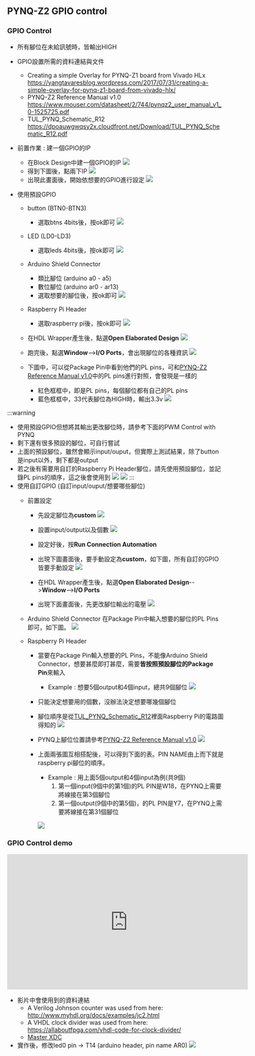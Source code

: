 ## PYNQ-Z2 GPIO control
### GPIO Control 
- 所有腳位在未給訊號時，皆輸出HIGH
- GPIO設置所需的資料連結與文件
    - Creating a simple Overlay for PYNQ-Z1 board from Vivado HLx
    https://yangtavaresblog.wordpress.com/2017/07/31/creating-a-simple-overlay-for-pynq-z1-board-from-vivado-hlx/
    - PYNQ-Z2 Reference Manual v1.0
        https://www.mouser.com/datasheet/2/744/pynqz2_user_manual_v1_0-1525725.pdf
    - TUL_PYNQ_Schematic_R12
    https://dpoauwgwqsy2x.cloudfront.net/Download/TUL_PYNQ_Schematic_R12.pdf
- 前置作業 : 建一個GPIO的IP    
    - 在Block Design中建一個GPIO的IP
    ![](https://i.imgur.com/CXODDpj.png)
    - 得到下圖後，點兩下IP
    ![](https://i.imgur.com/YqiVCyg.png)
    - 出現此畫面後，開始依想要的GPIO進行設定
    ![](https://i.imgur.com/llwyMSy.png)

- 使用預設GPIO
  - button (BTN0-BTN3)
      - 選取btns 4bits後，按ok即可
      ![](https://i.imgur.com/eCbTSsk.png)
      
  - LED (LD0-LD3)
    - 選取leds 4bits後，按ok即可
    ![](https://i.imgur.com/VXZnzuQ.png)
    
  - Arduino Shield Connector
      - 類比腳位 (arduino a0 - a5)
      - 數位腳位 (arduino ar0 - ar13)
      - 選取想要的腳位後，按ok即可
      ![](https://i.imgur.com/izkyJxI.png)
      
  - Raspberry Pi Header
    - 選取raspberry pi後，按ok即可
    ![](https://i.imgur.com/4RkpelS.png)
  - 在HDL Wrapper產生後，點選**Open Elaborated Design**
  ![](https://i.imgur.com/Ai7fLC6.png)
  - 跑完後，點選**Window**-->**I/O Ports**，會出現腳位的各種資訊
  ![](https://i.imgur.com/ltBr00U.png)
  - 下圖中，可以從Package Pin中看到他們的PL pins，可和[PYNQ-Z2 Reference Manual v1.0](https://d2m32eurp10079.cloudfront.net/Download/pynqz2_user_manual_v1_0.pdf)中的PL pins進行對照，會發現是一樣的
      - 紅色框框中，即是PL pins，每個腳位都有自己的PL pins
      - 藍色框框中，33代表腳位為HIGH時，輸出3.3v 
      ![](https://i.imgur.com/Y20rzJy.png)
 
:::warning
- 使用預設GPIO但想將其輸出更改腳位時，請參考下面的PWM Control with PYNQ
- 剩下還有很多預設的腳位，可自行嘗試
- 上面的預設腳位，雖然會顯示input/ouput，但實際上測試結果，除了button是input以外，剩下都是output
- 若之後有需要用自訂的Raspberry Pi Header腳位，請先使用預設腳位，並記錄PL pins的順序，這之後會使用到
![](https://i.imgur.com/IPfSXgT.png)
![](https://i.imgur.com/anQHeOb.png)
:::
- 使用自訂GPIO (自訂input/ouput/想要哪些腳位)
    - 前置設定
        - 先設定腳位為**custom**
        ![](https://i.imgur.com/dMNEdyV.png)
        
        - 設置input/output以及個數
        ![](https://i.imgur.com/Pm3Ik9g.png)
        
        - 設定好後，按**Run Connection Automation**
        - 出現下圖畫面後，要手動設定為**custom**，如下圖，所有自訂的GPIO皆要手動設定
        ![](https://i.imgur.com/fyBuTVr.png)
        - 在HDL Wrapper產生後，點選**Open Elaborated Design**-->**Window**-->**I/O Ports**
        - 出現下面畫面後，先更改腳位輸出的電壓
        ![](https://i.imgur.com/E46hWcj.png)

    - Arduino Shield Connector
    在Package Pin中輸入想要的腳位的PL Pins即可，如下圖。
     ![](https://i.imgur.com/MPlF0Y0.png)
    
    - Raspberry Pi Header
        - 當要在Package Pin輸入想要的PL Pins，不能像Arduino Shield Connector，想要甚麼即打甚麼，需要**皆按照預設腳位的Package Pin**來輸入
        
            - Example : 想要5個output和4個input，總共9個腳位
                ![](https://i.imgur.com/ebBGiKL.png)
        - 只能決定想要用的個數，沒辦法決定想要哪幾個腳位
        - 腳位順序是從[TUL_PYNQ_Schematic_R12](http://www.tul.com.tw/download/TUL_PYNQ%20Schematic_R12.pdf)裡面Raspberry Pi的電路圖得知的
        ![](https://i.imgur.com/57zQVZE.png)
        - PYNQ上腳位位置請參考[PYNQ-Z2 Reference Manual v1.0](https://d2m32eurp10079.cloudfront.net/Download/pynqz2_user_manual_v1_0.pdf)
        ![](https://i.imgur.com/b7a9RPP.png)
        - 上面兩張圖互相搭配後，可以得到下面的表。PIN NAME由上而下就是raspberry pi腳位的順序。
            - Example : 用上面5個output和4個input為例(共9個)
                1. 第一個input(9個中的第1個)的PL PIN是W18，在PYNQ上需要將線接在第3個腳位
                2. 第一個output(9個中的第5個)，的PL PIN是Y7，在PYNQ上需要將線接在第31個腳位


            ![](https://i.imgur.com/EhUlnwS.png)


### GPIO Control demo

<iframe width="560" height="315" src="https://www.youtube.com/embed/UBsCNPWudww" frameborder="0" allow="accelerometer; autoplay; encrypted-media; gyroscope; picture-in-picture" allowfullscreen></iframe>

- 影片中會使用到的資料連結
    - A Verilog Johnson counter was used from here:
        http://www.myhdl.org/docs/examples/jc2.html
    - A VHDL clock divider was used from here: 
        https://allaboutfpga.com/vhdl-code-for-clock-divider/
    - [Master XDC](http://www.tul.com.tw/download/pynq-z2_v1.0.xdc.zip)
- 實作後，修改led0 pin -> T14 (arduino header, pin name AR0)
![](https://i.imgur.com/bO5gc87.gif)
